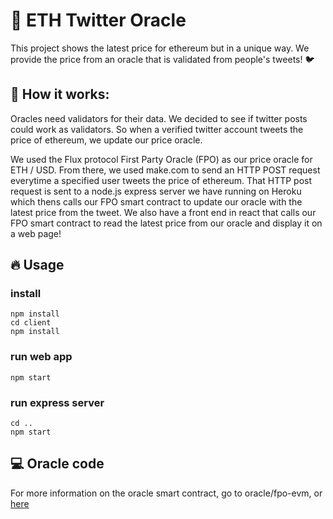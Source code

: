 # 🔮 ETH Twitter Oracle
This project shows the latest price for ethereum but in a unique way. We provide the price from an oracle that is validated from people's tweets! 🐦

## 📖 How it works:
Oracles need validators for their data. We decided to see if twitter posts could work as validators. So when a verified twitter account tweets the price of ethereum, we update our price oracle. <br> 

We used the Flux protocol First Party Oracle (FPO) as our price oracle for ETH / USD. From there, we used make.com to send an HTTP POST request everytime a specified user tweets the price of ethereum. That HTTP post request is sent to a node.js express server we have running on Heroku which thens calls our FPO smart contract to update our oracle with the latest price from the tweet. We also have a front end in react that calls our FPO smart contract to read the latest price from our oracle and display it on a web page!

## 🔥 Usage
### install
`npm install` <br>
`cd client` <br>
`npm install`

### run web app
`npm start`

### run express server
`cd ..` <br>
`npm start`

## 💻 Oracle code
For more information on the oracle smart contract, go to oracle/fpo-evm, or [here](https://github.com/Manifest-Git/twitter-oracle/tree/master/oracle/fpo-evm)